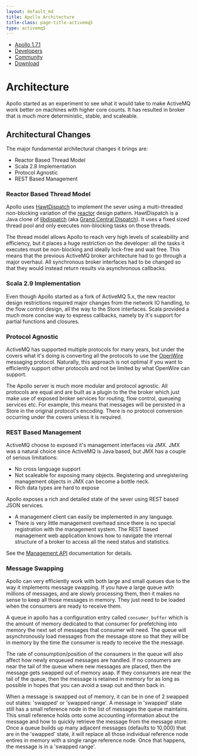 ```yaml
---
layout: default_md
title: Apollo Architecture
title-class: page-title-activemq5
type: activemq5
---
```


       

*   [Apollo 1.7.1](index.html)
*   [Developers](communitydevelopers)
*   [Community](community/index.html)
*   [Download](..OverviewOverview/Overview/download)

Architecture
============

Apollo started as an experiment to see what it would take to make ActiveMQ work better on machines with higher core counts. It has resulted in broker that is much more deterministic, stable, and scaleable.

Architectural Changes
---------------------

The major fundamental architectural changes it brings are:

*   Reactor Based Thread Model
*   Scala 2.8 Implementation
*   Protocol Agnostic
*   REST Based Management

### Reactor Based Thread Model

Apollo uses [HawtDispatch](http://hawtdispatch.fusesource.org/) to implement the sever using a multi-threaded non-blocking variation of the [reactor](http://en.wikipedia.org/wiki/Reactor_pattern) design pattern. HawtDispatch is a Java clone of [libdispatch](http://en.wikipedia.org/wiki/Libdispatch) (aka [Grand Central Dispatch](http://images.apple.com/macosx/technology/docs/GrandCentral_TB_brief_20090903.pdf)). It uses a fixed sized thread pool and only executes non-blocking tasks on those threads.

The thread model allows Apollo to reach very high levels of scaleability and efficiency, but it places a huge restriction on the developer: all the tasks it executes must be non-blocking and ideally lock-free and wait free. This means that the previous ActiveMQ broker architecture had to go through a major overhaul. All synchronous broker interfaces had to be changed so that they would instead return results via asynchronous callbacks.

### Scala 2.9 Implementation

Even though Apollo started as a fork of ActiveMQ 5.x, the new reactor design restrictions required major changes from the network IO handling, to the flow control design, all the way to the Store interfaces. Scala provided a much more concise way to express callbacks, namely by it's support for partial functions and closures.

### Protocol Agnostic

ActiveMQ has supported multiple protocols for many years, but under the covers what it's doing is converting all the protocols to use the [OpenWire](http://activemq.apache.orgConnectivity/Protocols/openwire) messaging protocol. Naturally, this approach is not optimal if you want to efficiently support other protocols and not be limited by what OpenWire can support.

The Apollo server is much more modular and protocol agnostic. All protocols are equal and are built as a plugin to the the broker which just make use of exposed broker services for routing, flow control, queueing services etc. For example, this means that messages will be persisted in a Store in the original protocol's encoding. There is no protocol conversion occurring under the covers unless it is required.

### REST Based Management

ActiveMQ choose to exposed it's management interfaces via JMX. JMX was a natural choice since ActiveMQ is Java based, but JMX has a couple of serious limitations:

*   No cross language support
*   Not scaleable for exposing many objects. Registering and unregistering management objects in JMX can become a bottle neck.
*   Rich data types are hard to expose

Apollo exposes a rich and detailed state of the sever using REST based JSON services.

*   A management client can easily be implemented in any language.
*   There is very little management overhead since there is no special registration with the management system. The REST based management web application knows how to navigate the internal structure of a broker to access all the need status and statistics.

See the [Management API](management-Index/Site/NavigationIndex/Site/Navigation/Index/Site/Navigation/api) documentation for details.

### Message Swapping

Apollo can very efficiently work with both large and small queues due to the way it implements message swapping. If you have a large queue with millions of messages, and are slowly processing them, then it makes no sense to keep all those messages in memory. They just need to be loaded when the consumers are ready to receive them.

A queue in apollo has a configuration entry called `consumer_buffer` which is the amount of memory dedicated to that consumer for prefetching into memory the next set of messages that consumer will need. The queue will asynchronously load messages from the message store so that they will be in memory by the time the consumer is ready to receive the the message.

The rate of consumption/position of the consumers in the queue will also affect how newly enqueued messages are handled. If no consumers are near the tail of the queue where new messages are placed, then the message gets swapped out of memory asap. If they consumers are near the tail of the queue, then the message is retained in memory for as long as possible in hopes that you can avoid a swap out and then back in.

When a message is swapped out of memory, it can be in one of 2 swapped out states: 'swapped' or 'swapped range'. A message in 'swapped' state still has a small reference node in the list of messages the queue maintains. This small reference holds onto some accounting information about the message and how to quickly retrieve the message from the message store. Once a queue builds up many adjacent messages (defaults to 10,000) that are in the 'swapped' state, it will replace all those individual reference node entires in memory with a single range reference node. Once that happens, the message is in a 'swapped range'.